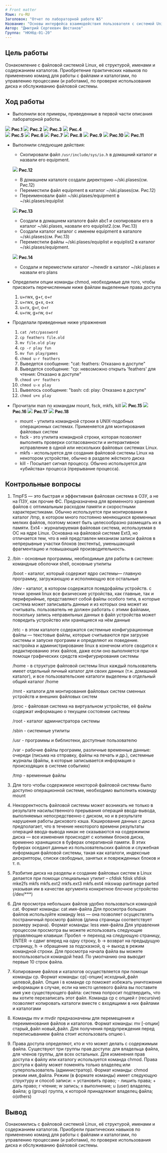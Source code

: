 ```yaml
---
# Front matter
Язык: ru-RU
Заголовок: "Отчет по лабораторной работе №5"
Название: "Основы интерфейса взаимодействия пользователя с системой Unix на уровне командной строки"
Автор: "Дмитрий Сергеевич Шестаков"
Группа: "НКНбд-01-20"
---
```


## Цель работы
Ознакомление с файловой системой Linux, её структурой, именами и содержанием каталогов. 
Приобретение практических навыков по применению команд для работы с файлами и каталогами, по управлению процессами (и работами), по проверке использования диска и обслуживанию файловой системы.

## Ход работы
  - Выполнили все примеры, приведенные в первой части описания лабораторной работы.
  
  ![](https://github.com/dsshestakov/Lab_06/blob/main/image/Снимок%20экрана%20от%202021-05-13%2012-39-45.png)
                                                  **Рис.1**
  ![](https://github.com/dsshestakov/Lab_06/blob/main/image/Снимок%20экрана%20от%202021-05-13%2012-40-11.png)
                                                  **Рис.2**
  ![](https://github.com/dsshestakov/Lab_06/blob/main/image/Снимок%20экрана%20от%202021-05-13%2012-40-43.png)
                                                  **Рис.3**
  ![](https://github.com/dsshestakov/Lab_06/blob/main/image/Снимок%20экрана%20от%202021-05-13%2012-41-17.png)
                                                  **Рис.4**                                                
  ![](https://github.com/dsshestakov/Lab_06/blob/main/image/Снимок%20экрана%20от%202021-05-13%2012-41-50.png)
                                                  **Рис.5**
  ![](https://github.com/dsshestakov/Lab_06/blob/main/image/Снимок%20экрана%20от%202021-05-13%2012-42-20.png)
                                                  **Рис.6**
  ![](https://github.com/dsshestakov/Lab_06/blob/main/image/Снимок%20экрана%20от%202021-05-13%2012-43-09.png)
                                                  **Рис.7**
  ![](https://github.com/dsshestakov/Lab_06/blob/main/image/Снимок%20экрана%20от%202021-05-13%2012-44-21.png)
                                                  **Рис.8**
  ![](https://github.com/dsshestakov/Lab_06/blob/main/image/Снимок%20экрана%20от%202021-05-13%2012-45-54.png)
                                                  **Рис.9**
  ![](https://github.com/dsshestakov/Lab_06/blob/main/image/Снимок%20экрана%20от%202021-05-13%2012-46-18.png)
                                                  **Рис.10**
  ![](https://github.com/dsshestakov/Lab_06/blob/main/image/Снимок%20экрана%20от%202021-05-13%2012-47-54.png)
                                                  **Рис.11**
  - Выполнили следующие действия:
    - Скопировали файл ```/usr/include/sys/io.h``` в домашний каталог и назвали его equipment.
    
    ![](https://github.com/dsshestakov/Lab_06/blob/main/image/Снимок%20экрана%20от%202021-05-13%2012-51-24.png)
                                                  **Рис.12**
    - В домашнем каталоге создали директорию ~/ski.plases(см. Рис.12)
    - Переместили файл equipment в каталог ~/ski.plases(см. Рис.12)
    - Переименовали файл ~/ski.plases/equipment в ~/ski.plases/equiplist
    
    ![](https://github.com/dsshestakov/Lab_06/blob/main/image/Снимок%20экрана%20от%202021-05-13%2012-54-05.png)
                                                  **Рис.13**
    - Создали в домашнем каталоге файл abc1 и скопировали его в каталог ~/ski.plases, назвали его equiplist2.(см. Рис.13)
    - Создали каталог каталог с именем equipment в каталоге ~/ski.plases(см. Рис.13)
    - Переместили файлы ~/ski.plases/equiplist и equiplist2 в каталог ~/ski.plases/equipment.
    
    ![](https://github.com/dsshestakov/Lab_06/blob/main/image/Снимок%20экрана%20от%202021-05-13%2012-57-38.png)
                                                 **Рис.14**
    - Создали и переместили каталог ~/newdir в каталог ~/ski.plases и назвали его plans
  - Определили опции команды chmod, необходимые для того, чтобы присвоить перечисленным ниже файлам выделенные права доступа
    1. u+rwx, g+r, o+r
    2. u+rwx, g+x, o+x
    3. u+rx, g+r, o+r
    4. u+rw, g+rw, o+r
  - Проделали приведенные ниже упражнения
    1. ```cat /etc/password```
    2. ```cp feathers file.old```
    3. ```mv file.old play```
    4. ```cp -r play fun```
    5. ```mv fun play/games```
    6. ```chmod u-r feathers```
    7. Выведется сообщение: "cat: feathers: Отказано в доступе"
    8. Выведется сообщение: "cp: невозможно открыть 'feathers' для чтения: Отказано в доступе"
    9. ```chmod u+r feathers```
    10. ```chmod u-x play```
    11. Вывелось сообщение: "bash: cd: play: Отказано в доступе"
    12. ```chmod u+x play```
  - Прочитали man по командам mount, fsck, mkfs, kill
  ![](https://github.com/dsshestakov/Lab_06/blob/main/image/Снимок%20экрана%20от%202021-05-13%2013-01-29.png)
                                                **Рис.15**
  ![](https://github.com/dsshestakov/Lab_06/blob/main/image/Снимок%20экрана%20от%202021-05-13%2013-01-39.png)
                                                **Рис.16**
  ![](https://github.com/dsshestakov/Lab_06/blob/main/image/Снимок%20экрана%20от%202021-05-13%2013-01-53.png)
                                                **Рис.17**
  ![](https://github.com/dsshestakov/Lab_06/blob/main/image/Снимок%20экрана%20от%202021-05-13%2013-02-02.png)
                                                **Рис.18**
    - mount - утилита командной строки в UNIX-подобных операционных системах. Применяется для монтирования файловых систем
    - fsck - это утилита командной строки, которая позволяет выполнять проверки согласованности и интерактивное исправление в одной или нескольких файловых системах Linux.
    - mkfs - используется для создания файловой системы Linux на некотором устройстве, обычно в разделе жёсткого диска
    - kill - Посылает сигнал процессу. Обычно используется для «убийства» процесса (прерывание процесса).
## Контрольные вопросы
  1. TmpFS — это быстрая и эффективная файловая система в ОЗУ, а не на ПЗУ, как прочие ФС. 
 Предназначена для временного хранения файлов с оптимальным расходом памяти и скоростными характеристиками. 
 Обычно используется при монтировании в каталог /tmp, в котором много постоянно меняющихся временных мелких файлов, поэтому может быть целесообразно размещать их в памяти.
 Ext4 - журналируемая файловая система, используемая в ОС на ядре Linux. 
 Основана на файловой системе Ext3, но отличается тем, что в ней представлен механизм записи файлов в непрерывные участки блоков (екстенты), уменьшающий фрагментацию и повышающий производительность.
  
  2.  /bin - основные программы, необходимые для работы в системе: командные оболочки shell, основные утилиты

      /boot - каталог, который содержит ядро системы— главную программу, загружающую и исполняющую все остальные

      /dev - каталог, в котором содержатся псевдофайлы устройств. с точки зрения linux все физические устройства, как главные, так и периферийные, представляют собой файлы особого типа, в которые система может записывать данные и из которых она может их считывать. пользователь не должен работать с этими файлами, поскольку запись неправильных данных в файл устройства может повредить устройство или хранящиеся на нём данные

      /etc - в этом каталоге содержатся системные конфигурационные файлы — текстовые файлы, которые считываются при загрузке системы и запуске программ и определяют их поведение. настройка и администрирование linux в конечном итоге сводится к редактированию этих файлов, даже если оно выполняется при помощи графических средств конфигурирования системы

      /home - в структуре файловой системы linux каждый пользователь имеет отдельный личный каталог для своих данных (т.н. домашний каталог), и все пользовательские каталоги выделены в отдельный общий каталог /home

      /mnt - каталоги для монтирования файловых систем сменных устройств и внешних файловых систем

      /proc - файловая система на виртуальном устройстве, её файлы содержат информацию о текущем состоянии системы

      /root - каталог администратора системы

      /sbin - системные утилиты

      /usr - программы и библиотеки, доступные пользователю

      /var - рабочие файлы программ, различные временные данные: очереди (письма на отправку, файлы на печать и др.), системные журналы (файлы, в которые записывается информация о происходящих в системе событиях)

      /tmp - временные файлы
   3. Для того чтобы содержимое некоторой файловой системы было доступно операционной системе, необходимо выполнить команду mount
   4. Некорректность файловой системы может возникать не только в результате насильственного прерывания операций ввода-вывода, выполняемых непосредственно с диском, но и в результате нарушения работы дискового кэша. 
   Кэширование данных с диска предполагает, что в течение некоторого времени результаты операций ввода-вывода никак не сказываются на содержимом диска — все изменения происходят с копиями блоков диска, временно хранящихся в буферах оперативной памяти.
   В этих буферах оседают данные из пользовательских файлов и служебная информация файловой системы, такая как каталоги, индексные дескрипторы, списки свободных, занятых и поврежденных блоков и т. п.
   5. Разбитие диска на разделы и создание файловых систем в Linux делается при помощи специальных утилит – cfdisk fdisk sfdisk mke2fs mkfs mkfs.ext2 mkfs.ext3 mkfs.ext4 mkswap partimage parted указывая им в качестве аргумента конкретное блочное устройство (/dev/***)
   6. Для просмотра небольших файлов удобно пользоваться командой cat.
   Формат команды: cat имя-файла Для просмотра больших файлов используйте команду less — она позволяет осуществлять постраничный просмотр файлов (длина страницы соответствует размеру экрана).
   Формат команды: less имя-файла Для управления процессом просмотра вы можете использовать следующие управляющие клавиши: Пробел → переход на следующую страницу, ENTER → сдвиг вперед на одну строку, b → возврат на предыдущую страницу, h → обращение за подсказкой, q → выход в режим командной строки.
   Для просмотра начала файла вы можете воспользоваться командой head. По умолчанию она выводит первые 10 строк файла.
   7. Копирование файлов и каталогов осуществляется при помощи команды cp.
   Формат команды: cp[-опции] исходный_файл целевой_файл. Опция i в команде cp поможет избежать уничтожения информации в случае, если на место целевого файла вы поставите имя уже существующего файла: система попросит подтвердить, что вы хотите перезаписать этот файл.
   Команда cp с опцией r (recursive) позволяет копировать каталоги вместе с входящими в них файлами и каталогами
   8. Команды mv и mvdir предназначены для перемещения и переименования файлов и каталогов. 
   Формат команды: mv [-опции] старый_файл новый_файл.
   Для получения предупреждения перед переписыванием файла стоит использовать опцию i.
   9. Права доступа определяют, кто и что может делать с содержимым файла. 
   Существуют три группы прав доступа: для владельца файла, для членов группы, для всех остальных.
   Для изменения прав доступа к файлу или каталогу используется команда chmod. 
   Права доступа к файлу может поменять только владелец или суперпользователь (администратор). 
   Формат команды: chmod режим имя_файла. 
   Режим (в формате команды) имеет следующую структуру и способ записи:
  = установить право; - лишить права; + дать право; r чтение; w запись; x выполнение; u (user) владелец файла; g (group) группа, к которой принадлежит владелец файла; о(others)
## Вывод
Ознакомились с файловой системой Linux, её структурой, именами и содержанием каталогов.
Приобрели практических навыков по применению команд для работы с файлами и каталогами, по управлению процессами (и работами), по проверке использования диска и обслуживанию файловой системы.
